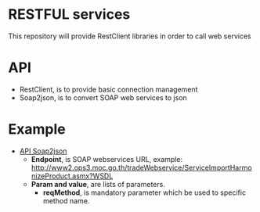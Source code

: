 # RESTFUL services
This repository will provide RestClient libraries in order to call web services

# API
  - RestClient, is to provide basic connection management
  - Soap2json, is to convert SOAP web services to json

# Example
  - [API Soap2json](http://164.115.17.25/RestClient/ega/api/soap2json/index.html)
    - **Endpoint**, is SOAP webservices URL, example: http://www2.ops3.moc.go.th/tradeWebservice/ServiceImportHarmonizeProduct.asmx?WSDL
    - **Param and value**, are lists of parameters. 
      - **reqMethod**, is mandatory parameter which be used to specific method name.
